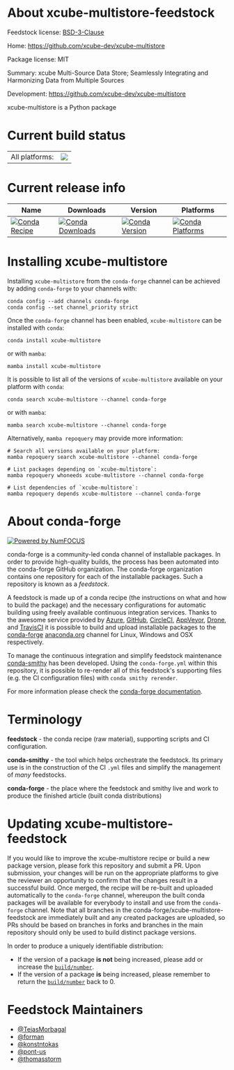 About xcube-multistore-feedstock
================================

Feedstock license: [BSD-3-Clause](https://github.com/conda-forge/xcube-multistore-feedstock/blob/main/LICENSE.txt)

Home: https://github.com/xcube-dev/xcube-multistore

Package license: MIT

Summary: xcube Multi-Source Data Store; Seamlessly Integrating and Harmonizing Data from Multiple Sources

Development: https://github.com/xcube-dev/xcube-multistore

xcube-multistore is a Python package

Current build status
====================


<table><tr><td>All platforms:</td>
    <td>
      <a href="https://dev.azure.com/conda-forge/feedstock-builds/_build/latest?definitionId=25254&branchName=main">
        <img src="https://dev.azure.com/conda-forge/feedstock-builds/_apis/build/status/xcube-multistore-feedstock?branchName=main">
      </a>
    </td>
  </tr>
</table>

Current release info
====================

| Name | Downloads | Version | Platforms |
| --- | --- | --- | --- |
| [![Conda Recipe](https://img.shields.io/badge/recipe-xcube--multistore-green.svg)](https://anaconda.org/conda-forge/xcube-multistore) | [![Conda Downloads](https://img.shields.io/conda/dn/conda-forge/xcube-multistore.svg)](https://anaconda.org/conda-forge/xcube-multistore) | [![Conda Version](https://img.shields.io/conda/vn/conda-forge/xcube-multistore.svg)](https://anaconda.org/conda-forge/xcube-multistore) | [![Conda Platforms](https://img.shields.io/conda/pn/conda-forge/xcube-multistore.svg)](https://anaconda.org/conda-forge/xcube-multistore) |

Installing xcube-multistore
===========================

Installing `xcube-multistore` from the `conda-forge` channel can be achieved by adding `conda-forge` to your channels with:

```
conda config --add channels conda-forge
conda config --set channel_priority strict
```

Once the `conda-forge` channel has been enabled, `xcube-multistore` can be installed with `conda`:

```
conda install xcube-multistore
```

or with `mamba`:

```
mamba install xcube-multistore
```

It is possible to list all of the versions of `xcube-multistore` available on your platform with `conda`:

```
conda search xcube-multistore --channel conda-forge
```

or with `mamba`:

```
mamba search xcube-multistore --channel conda-forge
```

Alternatively, `mamba repoquery` may provide more information:

```
# Search all versions available on your platform:
mamba repoquery search xcube-multistore --channel conda-forge

# List packages depending on `xcube-multistore`:
mamba repoquery whoneeds xcube-multistore --channel conda-forge

# List dependencies of `xcube-multistore`:
mamba repoquery depends xcube-multistore --channel conda-forge
```


About conda-forge
=================

[![Powered by
NumFOCUS](https://img.shields.io/badge/powered%20by-NumFOCUS-orange.svg?style=flat&colorA=E1523D&colorB=007D8A)](https://numfocus.org)

conda-forge is a community-led conda channel of installable packages.
In order to provide high-quality builds, the process has been automated into the
conda-forge GitHub organization. The conda-forge organization contains one repository
for each of the installable packages. Such a repository is known as a *feedstock*.

A feedstock is made up of a conda recipe (the instructions on what and how to build
the package) and the necessary configurations for automatic building using freely
available continuous integration services. Thanks to the awesome service provided by
[Azure](https://azure.microsoft.com/en-us/services/devops/), [GitHub](https://github.com/),
[CircleCI](https://circleci.com/), [AppVeyor](https://www.appveyor.com/),
[Drone](https://cloud.drone.io/welcome), and [TravisCI](https://travis-ci.com/)
it is possible to build and upload installable packages to the
[conda-forge](https://anaconda.org/conda-forge) [anaconda.org](https://anaconda.org/)
channel for Linux, Windows and OSX respectively.

To manage the continuous integration and simplify feedstock maintenance
[conda-smithy](https://github.com/conda-forge/conda-smithy) has been developed.
Using the ``conda-forge.yml`` within this repository, it is possible to re-render all of
this feedstock's supporting files (e.g. the CI configuration files) with ``conda smithy rerender``.

For more information please check the [conda-forge documentation](https://conda-forge.org/docs/).

Terminology
===========

**feedstock** - the conda recipe (raw material), supporting scripts and CI configuration.

**conda-smithy** - the tool which helps orchestrate the feedstock.
                   Its primary use is in the construction of the CI ``.yml`` files
                   and simplify the management of *many* feedstocks.

**conda-forge** - the place where the feedstock and smithy live and work to
                  produce the finished article (built conda distributions)


Updating xcube-multistore-feedstock
===================================

If you would like to improve the xcube-multistore recipe or build a new
package version, please fork this repository and submit a PR. Upon submission,
your changes will be run on the appropriate platforms to give the reviewer an
opportunity to confirm that the changes result in a successful build. Once
merged, the recipe will be re-built and uploaded automatically to the
`conda-forge` channel, whereupon the built conda packages will be available for
everybody to install and use from the `conda-forge` channel.
Note that all branches in the conda-forge/xcube-multistore-feedstock are
immediately built and any created packages are uploaded, so PRs should be based
on branches in forks and branches in the main repository should only be used to
build distinct package versions.

In order to produce a uniquely identifiable distribution:
 * If the version of a package **is not** being increased, please add or increase
   the [``build/number``](https://docs.conda.io/projects/conda-build/en/latest/resources/define-metadata.html#build-number-and-string).
 * If the version of a package **is** being increased, please remember to return
   the [``build/number``](https://docs.conda.io/projects/conda-build/en/latest/resources/define-metadata.html#build-number-and-string)
   back to 0.

Feedstock Maintainers
=====================

* [@TejasMorbagal](https://github.com/TejasMorbagal/)
* [@forman](https://github.com/forman/)
* [@konstntokas](https://github.com/konstntokas/)
* [@pont-us](https://github.com/pont-us/)
* [@thomasstorm](https://github.com/thomasstorm/)


<!-- dummy commit to enable rerendering -->

